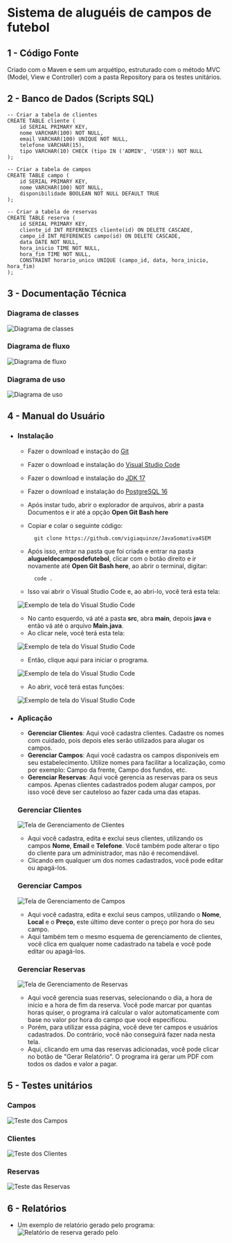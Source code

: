# Sistema de aluguéis de campos de futebol

## 1 - Código Fonte
Criado com o Maven e sem um arquétipo, estruturado com o método MVC (Model, View e Controller) com a pasta Repository para os testes unitários.

## 2 - Banco de Dados (Scripts SQL)
    -- Criar a tabela de clientes
    CREATE TABLE cliente (
        id SERIAL PRIMARY KEY,
        nome VARCHAR(100) NOT NULL,
        email VARCHAR(100) UNIQUE NOT NULL,
        telefone VARCHAR(15),
        tipo VARCHAR(10) CHECK (tipo IN ('ADMIN', 'USER')) NOT NULL
    );

    -- Criar a tabela de campos
    CREATE TABLE campo (
        id SERIAL PRIMARY KEY,
        nome VARCHAR(100) NOT NULL,
        disponibilidade BOOLEAN NOT NULL DEFAULT TRUE
    );

    -- Criar a tabela de reservas
    CREATE TABLE reserva (
        id SERIAL PRIMARY KEY,
        cliente_id INT REFERENCES cliente(id) ON DELETE CASCADE,
        campo_id INT REFERENCES campo(id) ON DELETE CASCADE,
        data DATE NOT NULL,
        hora_inicio TIME NOT NULL,
        hora_fim TIME NOT NULL,
        CONSTRAINT horario_unico UNIQUE (campo_id, data, hora_inicio, hora_fim)
    );


## 3 - Documentação Técnica
### Diagrama de classes
![Diagrama de classes](docs/img/Diagrama%20de%20classes.png)
### Diagrama de fluxo
![Diagrama de fluxo](docs/img/Diagrama%20de%20fluxo.png)
### Diagrama de uso
![Diagrama de uso](docs/img/Diagrama%20de%20uso.png)

## 4 - Manual do Usuário
- ### Instalação
    - Fazer o download e instação do [Git](https://git-scm.com/downloads)
    - Fazer o download e instalação do [Visual Studio Code](https://code.visualstudio.com/download)
    - Fazer o download e instalação do [JDK 17](https://www.oracle.com/java/technologies/javase/jdk17-archive-downloads.html)
    - Fazer o download e instalação do [PostgreSQL 16](https://www.postgresql.org/download/windows/)
    - Após instar tudo, abrir o explorador de arquivos, abrir a pasta Documentos e ir até a opção **Open Git Bash here**
    - Copiar e colar o seguinte código:

            git clone https://github.com/vigiaquinze/JavaSomativa4SEM
    - Após isso, entrar na pasta que foi criada e entrar na pasta **alugueldecamposdefutebol**, clicar com o botão direito e ir novamente até **Open Git Bash here**, ao abrir o terminal, digitar:

            code .
    - Isso vai abrir o Visual Studio Code e, ao abri-lo, você terá esta tela:

    ![Exemplo de tela do Visual Studio Code](docs/img/manual/0.PNG)

    - No canto esquerdo, vá até a pasta **src**, abra **main**, depois **java** e então vá até o arquivo **Main.java**.
    - Ao clicar nele, você terá esta tela:

    ![Exemplo de tela do Visual Studio Code](docs/img/manual/1.PNG)

    - Então, clique aqui para iniciar o programa.

    ![Exemplo de tela do Visual Studio Code](docs/img/manual/2.PNG)

    - Ao abrir, você terá estas funções:

    ![Exemplo de tela do Visual Studio Code](docs/img/manual/3.PNG)


- ### Aplicação

    - **Gerenciar Clientes**: Aqui você cadastra clientes. Cadastre os nomes com cuidado, pois depois eles serão utilizados para alugar os campos.
    - **Gerenciar Campos**: Aqui você cadastra os campos disponíveis em seu estabelecimento. Utilize nomes para facilitar a localização, como por exemplo: Campo da frente, Campo dos fundos, etc.
    - **Gerenciar Reservas**: Aqui você gerencia as reservas para os seus campos. Apenas clientes cadastrados podem alugar campos, por isso você deve ser cauteloso ao fazer cada uma das etapas.

    ### Gerenciar Clientes
    ![Tela de Gerenciamento de Clientes](docs/img/manual/4.PNG)
    - Aqui você cadastra, edita e exclui seus clientes, utilizando os campos **Nome**, **Email** e **Telefone**. Você também pode alterar o tipo do cliente para um administrador, mas não é recomendável.
    - Clicando em qualquer um dos nomes cadastrados, você pode editar ou apagá-los.

    ### Gerenciar Campos
    ![Tela de Gerenciamento de Campos](docs/img/manual/5.PNG)
    - Aqui você cadastra, edita e exclui seus campos, utilizando o **Nome**, **Local** e o **Preço**, este último deve conter o preço por hora do seu campo.
    - Aqui também tem o mesmo esquema de gerenciamento de clientes, você clica em qualquer nome cadastrado na tabela e você pode editar ou apagá-los.

    ### Gerenciar Reservas
    ![Tela de Gerenciamento de Reservas](docs/img/manual/6.PNG)
    - Aqui você gerencia suas reservas, selecionando o dia, a hora de início e a hora de fim da reserva. Você pode marcar por quantas horas quiser, o programa irá calcular o valor automaticamente com base no valor por hora do campo que você especificou.
    - Porém, para utilizar essa página, você deve ter campos e usuários cadastrados. Do contrário, você não conseguirá fazer nada nesta tela.
    - Aqui, clicando em uma das reservas adicionadas, você pode clicar no botão de "Gerar Relatório". O programa irá gerar um PDF com todos os dados e valor a pagar.

## 5 - Testes unitários
### Campos
![Teste dos Campos](docs/img/test0.png)
### Clientes
![Teste dos Clientes](docs/img/test1.png)
### Reservas
![Teste das Reservas](docs/img/test2.PNG)

## 6 - Relatórios
- Um exemplo de relatório gerado pelo programa:
    ![Relatório de reserva gerado pelo](docs/img/manual/7.PNG)